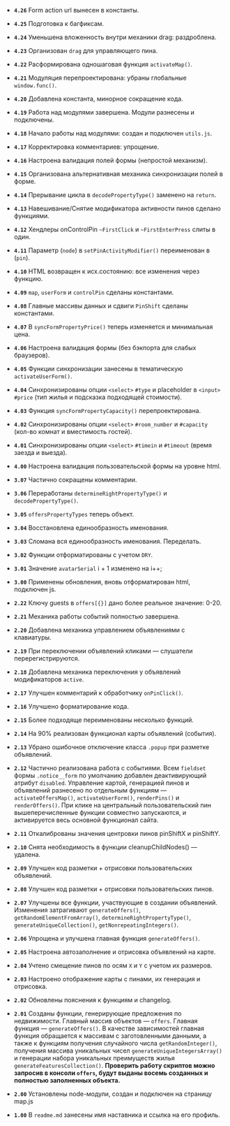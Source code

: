 - **`4.26`** Form action url вынесен в константы.

- **`4.25`** Подготовка к багфиксам.

- **`4.24`** Уменьшена вложенность внутри механики drag: раздроблена.

- **`4.23`** Организован `drag` для управляющего пина.

- **`4.22`** Расформирована одношаговая функция `activateMap()`.

- **`4.21`** Модуляция перепроектирована: убраны глобальные `window.func()`.

- **`4.20`** Добавлена константа, минорное сокращение кода.

- **`4.19`** Работа над модулями завершена. Модули разнесены и подключены.

- **`4.18`** Начало работы над модулями: создан и подключен `utils.js`.

- **`4.17`** Корректировка комментариев: упрощение.

- **`4.16`** Настроена валидация полей формы (непростой механизм).

- **`4.15`** Организована альтернативная механика синхронизации полей в форме.

- **`4.14`** Прерывание цикла в `decodePropertyType()` заменено на `return`.

- **`4.13`** Навешивание/Снятие модификатора активности пинов сделано функциями.

- **`4.12`** Хендлеры onControlPin `~FirstClick` и `~FirstEnterPress` слиты в один.

- **`4.11`** Параметр (`node`) в `setPinActivityModifier()` переименован в (`pin`).

- **`4.10`** HTML возвращен к исх.состоянию: все изменения через функцию.

- **`4.09`** `map`, `userForm` и `controlPin` сделаны константами.

- **`4.08`** Главные массивы данных и сдвиги `PinShift` сделаны константами.

- **`4.07`** В `syncFormPropertyPrice()` теперь изменяется и минимальная цена.

- **`4.06`** Настроена валидация формы (без бэкпорта для слабых браузеров).

- **`4.05`** Функции синхронизации занесены в тематическую `activateUserForm()`.

- **`4.04`** Синхронизированы опции `<select>` `#type` и placeholder в `<input>` `#price` (тип жилья и подсказка подходящей стоимости).

- **`4.03`** Функция `syncFormPropertyCapacity()` перепроектирована.

- **`4.02`** Синхронизированы опции `<select>` `#room_number` и `#capacity` (кол-во комнат и вместимость гостей).

- **`4.01`** Синхронизированы опции `<select>` `#timein` и `#timeout` (время заезда и выезда).

- **`4.00`** Настроена валидация пользовательской формы на уровне html.

- **`3.07`** Частично сокращены комментарии.

- **`3.06`** Переработаны `determineRightPropertyType()` и `decodePropertyType()`.

- **`3.05`** `offersPropertyTypes` теперь объект.

- **`3.04`** Восстановлена единообразность именования.

- **`3.03`** Сломана вся единообразность именования. Переделать.

- **`3.02`** Функции отформатированы с учетом `DRY`.

- **`3.01`** Значение `avatarSerial` i + 1 изменено на i++;

- **`3.00`** Применены обновления, вновь отформатирован html, подключен js.

- **`2.22`** Ключу guests в `offers[{}]` дано более реальное значение: 0-20.

- **`2.21`** Механика работы событий полностью завершена.

- **`2.20`** Добавлена механика управлением объявлениями с клавиатуры.

- **`2.19`** При переключении объявлений кликами — слушатели перерегистрируются.

- **`2.18`** Добавлена механика переключения у объявлений модификаторов `active`.

- **`2.17`** Улучшен комментарий к обработчику `onPinClick()`.

- **`2.16`** Улучшено форматирование кода.

- **`2.15`** Более подходяще переименованы несколько функций.

- **`2.14`** На 90% реализован функционал карты объявлений (события).

- **`2.13`** Убрано ошибочное отключение класса `.popup` при разметке объявлений.

- **`2.12`** Частично реализована работа с событиями.
Всем `fieldset` формы `.notice__form` по умолчанию добавлен деактивирующий атрибут `disabled`.
Управление картой, генерацией пинов и объявлений разнесено по отдельным функциям — `activateOffersMap()`,
`activateUserForm()`, `renderPins()` и `renderOffers()`.
При клике на центральный пользовательский пин вышеперечисленные функции совместно запускаются,
и активируется весь основной функционал сайта.

- **`2.11`** Откалиброваны значения центровки пинов pinShiftX и pinShiftY.

- **`2.10`** Снята необходимость в функции cleanupChildNodes() — удалена.

- **`2.09`** Улучшен код разметки + отрисовки пользовательских объявлений.

- **`2.08`** Улучшен код разметки + отрисовки пользовательских пинов.

- **`2.07`** Улучшены все функции, участвующие в создании объявлений.
Изменения затрагивают `generateOffers()`, `getRandomElementFromArray()`, `determineRightPropertyType()`, `generateUniqueCollection()`, `getNonrepeatingIntegers()`.

- **`2.06`** Упрощена и улучшена главная функция `generateOffers()`.

- **`2.05`** Настроена автозаполнение и отрисовка объявлений на карте.

- **`2.04`** Учтено смещение пинов по осям `X` и `Y` с учетом их размеров.

- **`2.03`** Настроено отображение карты с пинами, их генерация и отрисовка.

- **`2.02`** Обновлены пояснения к функциям и changelog.

- **`2.01`** Созданы функции, генерирующие предложения по недвижимости.
Главный массив объектов — `offers`.
Главная функция — `generateOffers()`.
В качестве зависимостей главная функция обращается к массивам с заготовленными данными, а также к функциям получения случайного числа `getRandomInteger()`, получения массива уникальных чисел `generateUniqueIntegersArray()` и генерации набора уникальных преимуществ жилья `generateFeaturesCollection()`.
**Проверить работу скриптов можно запросив в консоли `offers`, будут выданы восемь созданных и полностью заполненных объекта.**

- **`2.00`** Установлены node-модули, создан и подключен на страницу map.js

- **`1.00`** В `readme.md` занесены имя наставника и ссылка на его профиль.
